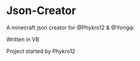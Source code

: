# Json-Creator
A minecraft json creator for @Phykro12 &amp; @Yongqi

Written in VB

Project started by Phykro12
